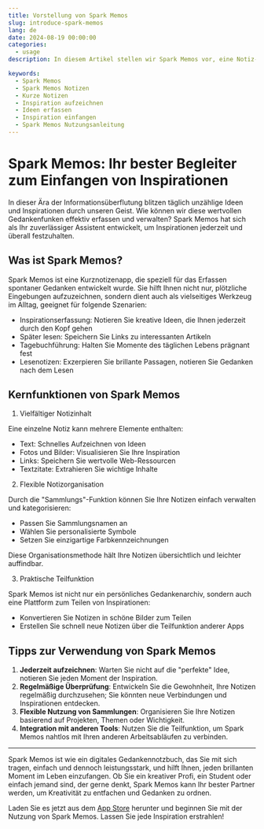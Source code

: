 ```yaml
---
title: Vorstellung von Spark Memos
slug: introduce-spark-memos
lang: de
date: 2024-08-19 00:00:00
categories:
  - usage
description: In diesem Artikel stellen wir Spark Memos vor, eine Notiz-App, die Ihnen hilft, Ihre Gedanken und Inspirationen festzuhalten.

keywords:
  - Spark Memos
  - Spark Memos Notizen
  - Kurze Notizen
  - Inspiration aufzeichnen
  - Ideen erfassen
  - Inspiration einfangen
  - Spark Memos Nutzungsanleitung
---
```


# Spark Memos: Ihr bester Begleiter zum Einfangen von Inspirationen

In dieser Ära der Informationsüberflutung blitzen täglich unzählige Ideen und Inspirationen durch unseren Geist. Wie können wir diese wertvollen Gedankenfunken effektiv erfassen und verwalten? Spark Memos hat sich als Ihr zuverlässiger Assistent entwickelt, um Inspirationen jederzeit und überall festzuhalten.

## Was ist Spark Memos?

Spark Memos ist eine Kurznotizenapp, die speziell für das Erfassen spontaner Gedanken entwickelt wurde. Sie hilft Ihnen nicht nur, plötzliche Eingebungen aufzuzeichnen, sondern dient auch als vielseitiges Werkzeug im Alltag, geeignet für folgende Szenarien:

- Inspirationserfassung: Notieren Sie kreative Ideen, die Ihnen jederzeit durch den Kopf gehen
- Später lesen: Speichern Sie Links zu interessanten Artikeln
- Tagebuchführung: Halten Sie Momente des täglichen Lebens prägnant fest
- Lesenotizen: Exzerpieren Sie brillante Passagen, notieren Sie Gedanken nach dem Lesen

## Kernfunktionen von Spark Memos

1. Vielfältiger Notizinhalt

Eine einzelne Notiz kann mehrere Elemente enthalten:

- Text: Schnelles Aufzeichnen von Ideen
- Fotos und Bilder: Visualisieren Sie Ihre Inspiration
- Links: Speichern Sie wertvolle Web-Ressourcen
- Textzitate: Extrahieren Sie wichtige Inhalte

2. Flexible Notizorganisation

Durch die "Sammlungs"-Funktion können Sie Ihre Notizen einfach verwalten und kategorisieren:

- Passen Sie Sammlungsnamen an
- Wählen Sie personalisierte Symbole
- Setzen Sie einzigartige Farbkennzeichnungen

Diese Organisationsmethode hält Ihre Notizen übersichtlich und leichter auffindbar.

3. Praktische Teilfunktion

Spark Memos ist nicht nur ein persönliches Gedankenarchiv, sondern auch eine Plattform zum Teilen von Inspirationen:

- Konvertieren Sie Notizen in schöne Bilder zum Teilen
- Erstellen Sie schnell neue Notizen über die Teilfunktion anderer Apps

## Tipps zur Verwendung von Spark Memos

1. **Jederzeit aufzeichnen**: Warten Sie nicht auf die "perfekte" Idee, notieren Sie jeden Moment der Inspiration.
2. **Regelmäßige Überprüfung**: Entwickeln Sie die Gewohnheit, Ihre Notizen regelmäßig durchzusehen; Sie könnten neue Verbindungen und Inspirationen entdecken.
3. **Flexible Nutzung von Sammlungen**: Organisieren Sie Ihre Notizen basierend auf Projekten, Themen oder Wichtigkeit.
4. **Integration mit anderen Tools**: Nutzen Sie die Teilfunktion, um Spark Memos nahtlos mit Ihren anderen Arbeitsabläufen zu verbinden.

---

Spark Memos ist wie ein digitales Gedankennotzbuch, das Sie mit sich tragen, einfach und dennoch leistungsstark, und hilft Ihnen, jeden brillanten Moment im Leben einzufangen. Ob Sie ein kreativer Profi, ein Student oder einfach jemand sind, der gerne denkt, Spark Memos kann Ihr bester Partner werden, um Kreativität zu entfachen und Gedanken zu ordnen.

Laden Sie es jetzt aus dem [App Store](https://weel.one/spark-ios) herunter und beginnen Sie mit der Nutzung von Spark Memos. Lassen Sie jede Inspiration erstrahlen!
